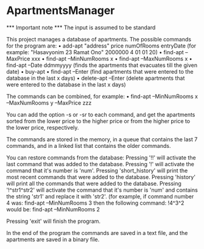 # ApartmentsManager
*** Important note ***
The input is assumed to be standard

This project manages a database of apartments.
The possible commands for the program are:
•    add-apt "address" price numOfRooms entryDate (for example: "Hasavyonim 23 Ramat Ono" 2000000 4 01 01 20)
•    find-apt –MaxPrice xxx
•    find-apt –MinNumRooms x
•    find-apt –MaxNumRooms x
•    find-apt –Date ddmmyyyy (finds the apartments that evacuates till the given date)
•    buy-apt <number>
•    find-apt –Enter <x> (find apartments that were entered to the database in the last x days)
•    delete-apt –Enter <x> (delete apartments that were entered to the database in the last x days)

The commands can be combined, for example:
•    find-apt    –MinNumRooms x –MaxNumRooms y –MaxPrice zzz

You can add the option -s or -sr to each command, and get the apartments sorted from the lower price to the higher price or from the higher price to the lower price, respectively.

The commands are stored in the memory, in a queue that contains the last 7 commands, and in a linked list that contains the older commands.

You can restore commands from the database:
Pressing '!!' will activate the last command that was added to the database.
Pressing '!<num>' will activate the command that it's number is 'num'.
Pressing 'short_history' will print the most recent commands that were added to the database.
Pressing 'history' will print all the commands that were added to the database.
Pressing '!<num>^str1^str2' will activate the command that it's number is 'num' and contains the string 'str1' and replace it with 'str2'. (for example, if command number 4 was: find-apt –MinNumRooms 3 then the following command: !4^3^2 would be: find-apt –MinNumRooms 2

Pressing 'exit' will finish the program.

In the end of the program the commands are saved in a text file, and the apartments are saved in a binary file.
